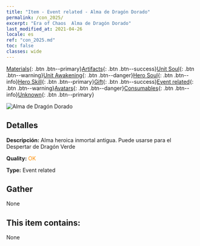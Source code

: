```yaml
---
title: "Item - Event related - Alma de Dragón Dorado"
permalink: /con_2025/
excerpt: "Era of Chaos  Alma de Dragón Dorado"
last_modified_at: 2021-04-26
locale: es
ref: "con_2025.md"
toc: false
classes: wide
---
```

 [Materials](/ItemsES/){: .btn .btn--primary}[Artifacts](/ItemsES/Artifacts/){: .btn .btn--success}[Unit Soul](/ItemsES/UnitSoul/){: .btn .btn--warning}[Unit Awakening](/ItemsES/UnitAwakening/){: .btn .btn--danger}[Hero Soul](/ItemsES/HeroSoul/){: .btn .btn--info}[Hero Skill](/ItemsES/HeroSkill/){: .btn .btn--primary}[Gift](/ItemsES/Gift/){: .btn .btn--success}[Event related](/ItemsES/Events/){: .btn .btn--warning}[Avatars](/ItemsES/Avatars/){: .btn .btn--danger}[Consumables](/ItemsES/Consumables/){: .btn .btn--info}[Unknown](/ItemsES/Unknown/){: .btn .btn--primary}

 ![Alma de Dragón Dorado](/images/t/juexing_207.png)

## Detalles
 **Descripción:** Alma heroica inmortal antigua. Puede usarse para el Despertar de Dragón Verde

 **Quality:** <span style="color: #FF8C00">OK</span>

 **Type:** Event related

## Gather

  None

## This item contains:

  None

